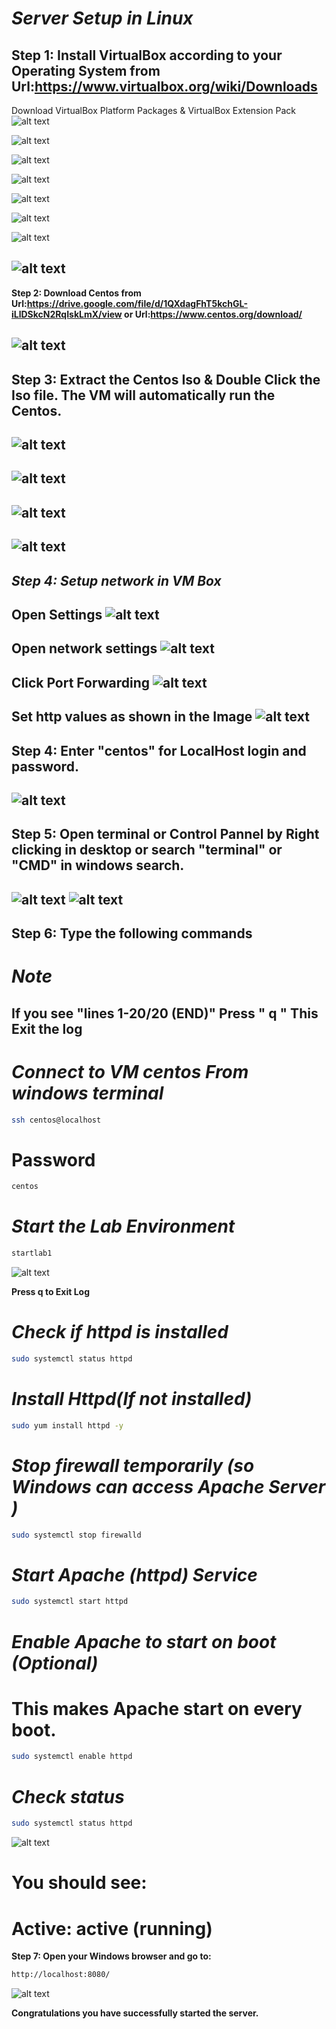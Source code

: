 # ***Server Setup in Linux***

**Step 1: Install VirtualBox according to your Operating System from Url:https://www.virtualbox.org/wiki/Downloads**
---
Download VirtualBox Platform Packages \& VirtualBox Extension Pack 
![alt text](image.png)

![alt text](image-3.png)

![alt text](image-4.png)

![alt text](image-17.png)

![alt text](image-18.png)

![alt text](image-5.png)

![alt text](image-6.png)

![alt text](image-7.png)
---
**Step 2: Download Centos from Url:https://drive.google.com/file/d/1QXdagFhT5kchGL-iLlDSkcN2RqIskLmX/view or Url:https://www.centos.org/download/**

![alt text](image-16.png)
---
**Step 3: Extract the Centos Iso \& Double Click the Iso file. The VM will automatically run the Centos.**
---
![alt text](image-1.png)
---
![alt text](image-2.png)
---
![alt text](image-8.png)
---
![alt text](image-19.png)
---
***Step 4: Setup network in VM Box***
---
**Open Settings**
![alt text](image-20.png)
---
**Open network settings**
![alt text](image-21.png)
---
**Click Port Forwarding**
![alt text](image-22.png)
---
**Set http values as shown in the Image**
![alt text](image-23.png)
---

**Step 4: Enter "centos" for LocalHost login and password.**
---
![alt text](image-10.png)
---

**Step 5: Open terminal or Control Pannel by Right clicking in desktop or search "terminal" or "CMD" in windows search.**
---
![alt text](image-11.png)
![alt text](image-12.png)
---
**Step 6: Type the following commands**
---


# ***Note***

   **If you see "lines 1-20/20 (END)" Press " q "**
   **This Exit the log**
---


# ***Connect to VM centos From windows terminal***
```sh
ssh centos@localhost
```


# Password 
```sh
centos
```


# ***Start the Lab Environment*** 
```sh
startlab1
```
![alt text](image-13.png)

**Press q to Exit Log**

# ***Check if httpd is installed***
```sh
sudo systemctl status httpd
```

# ***Install Httpd(If not installed)***
```sh
sudo yum install httpd -y
```

# ***Stop firewall temporarily (so Windows can access Apache Server )***
```sh
sudo systemctl stop firewalld
```


# ***Start Apache (httpd) Service***
```sh
sudo systemctl start httpd
```


# ***Enable Apache to start on boot (Optional)***
# This makes Apache start on every boot.
```sh
sudo systemctl enable httpd
```
# ***Check status***
```sh
sudo systemctl status httpd
```
![alt text](image-15.png)

# You should see:

# Active: active (running)


**Step 7: Open your Windows browser and go to:**
```sh
http://localhost:8080/
```
![alt text](image-14.png)



**Congratulations you  have successfully started the server.**



